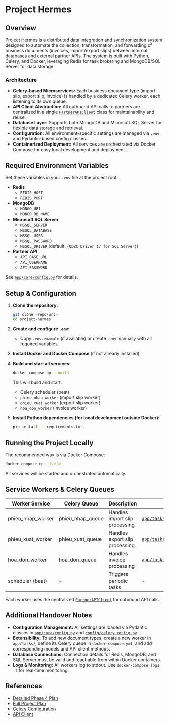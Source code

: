 # Project Hermes

## Overview

Project Hermes is a distributed data integration and synchronization system designed to automate the collection, transformation, and forwarding of business documents (invoices, import/export slips) between internal databases and external partner APIs. The system is built with Python, Celery, and Docker, leveraging Redis for task brokering and MongoDB/SQL Server for data storage.

### Architecture

- **Celery-based Microservices:** Each business document type (import slip, export slip, invoice) is handled by a dedicated Celery worker, each listening to its own queue.
- **API Client Abstraction:** All outbound API calls to partners are centralized in a single [`PartnerAPIClient`](app/clients/partner_api_client.py:15) class for maintainability and reuse.
- **Database Layer:** Supports both MongoDB and Microsoft SQL Server for flexible data storage and retrieval.
- **Configuration:** All environment-specific settings are managed via `.env` and Pydantic-based config classes.
- **Containerized Deployment:** All services are orchestrated via Docker Compose for easy local development and deployment.

## Required Environment Variables

Set these variables in your `.env` file at the project root:

- **Redis**
  - `REDIS_HOST`
  - `REDIS_PORT`
- **MongoDB**
  - `MONGO_URI`
  - `MONGO_DB_NAME`
- **Microsoft SQL Server**
  - `MSSQL_SERVER`
  - `MSSQL_DATABASE`
  - `MSSQL_USER`
  - `MSSQL_PASSWORD`
  - `MSSQL_DRIVER` (default: `{ODBC Driver 17 for SQL Server}`)
- **Partner API**
  - `API_BASE_URL`
  - `API_USERNAME`
  - `API_PASSWORD`

See [`app/core/config.py`](app/core/config.py:8) for details.

## Setup & Configuration

1. **Clone the repository:**
   ```bash
   git clone <repo-url>
   cd project-hermes
   ```

2. **Create and configure `.env`:**
   - Copy `.env.example` (if available) or create `.env` manually with all required variables.

3. **Install Docker and Docker Compose** (if not already installed).

4. **Build and start all services:**
   ```bash
   docker-compose up --build
   ```

   This will build and start:
   - Celery scheduler (beat)
   - `phieu_nhap_worker` (import slip worker)
   - `phieu_xuat_worker` (export slip worker)
   - `hoa_don_worker` (invoice worker)

5. **Install Python dependencies (for local development outside Docker):**
   ```bash
   pip install -r requirements.txt
   ```

## Running the Project Locally

The recommended way is via Docker Compose:

```bash
docker-compose up --build
```

All services will be started and orchestrated automatically.

## Service Workers & Celery Queues

| Worker Service         | Celery Queue        | Description                        | Source File                                 |
|------------------------|--------------------|------------------------------------|---------------------------------------------|
| phieu_nhap_worker      | phieu_nhap_queue   | Handles import slip processing     | [`app/tasks/phieu_nhap_worker.py`](app/tasks/phieu_nhap_worker.py:1) |
| phieu_xuat_worker      | phieu_xuat_queue   | Handles export slip processing     | [`app/tasks/phieu_xuat_worker.py`](app/tasks/phieu_xuat_worker.py:1) |
| hoa_don_worker         | hoa_don_queue      | Handles invoice processing         | [`app/tasks/hoa_don_worker.py`](app/tasks/hoa_don_worker.py:1)       |
| scheduler (beat)       | -                  | Triggers periodic tasks            | -                                           |

Each worker uses the centralized [`PartnerAPIClient`](app/clients/partner_api_client.py:15) for outbound API calls.

## Additional Handover Notes

- **Configuration Management:** All settings are loaded via Pydantic classes in [`app/core/config.py`](app/core/config.py:8) and [`config/celery_config.py`](config/celery_config.py:3).
- **Extensibility:** To add new document types, create a new worker in `app/tasks/`, define its Celery queue in `docker-compose.yml`, and add corresponding models and API client methods.
- **Database Connections:** Connection details for Redis, MongoDB, and SQL Server must be valid and reachable from within Docker containers.
- **Logs & Monitoring:** All workers log to stdout. Use `docker-compose logs -f` for real-time monitoring.

## References

- [Detailed Phase 4 Plan](PLAN/phase_4_detailed_plan.md)
- [Full Project Plan](PLAN/plan_chi_tiet.md)
- [Celery Configuration](config/celery_config.py)
- [API Client](app/clients/partner_api_client.py)
